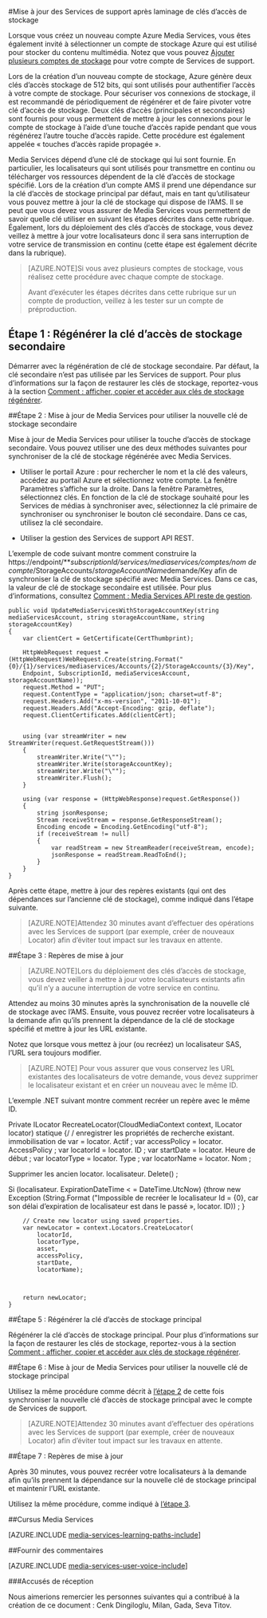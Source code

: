 <properties 
    pageTitle="Mettre à jour des Services de support après laminage de clés d’accès de stockage | Microsoft Azure" 
    description="Cet article vous donne des conseils sur la mise à jour des Services de support après laminage de clés d’accès de stockage." 
    services="media-services" 
    documentationCenter="" 
    authors="Juliako"
    manager="erikre" 
    editor=""/>

<tags 
    ms.service="media-services" 
    ms.workload="media" 
    ms.tgt_pltfrm="na" 
    ms.devlang="na" 
    ms.topic="article" 
    ms.date="09/26/2016" 
    ms.author="milangada;cenkdin;juliako"/>

#<a name="update-media-services-after-rolling-storage-access-keys"></a>Mise à jour des Services de support après laminage de clés d’accès de stockage

Lorsque vous créez un nouveau compte Azure Media Services, vous êtes également invité à sélectionner un compte de stockage Azure qui est utilisé pour stocker du contenu multimédia. Notez que vous pouvez [Ajouter plusieurs comptes de stockage](meda-services-managing-multiple-storage-accounts.md) pour votre compte de Services de support.

Lors de la création d’un nouveau compte de stockage, Azure génère deux clés d’accès stockage de 512 bits, qui sont utilisés pour authentifier l’accès à votre compte de stockage. Pour sécuriser vos connexions de stockage, il est recommandé de périodiquement de régénérer et de faire pivoter votre clé d’accès de stockage. Deux clés d’accès (principales et secondaires) sont fournis pour vous permettent de mettre à jour les connexions pour le compte de stockage à l’aide d’une touche d’accès rapide pendant que vous régénérez l’autre touche d’accès rapide. Cette procédure est également appelée « touches d’accès rapide propagée ».

Media Services dépend d’une clé de stockage qui lui sont fournie. En particulier, les localisateurs qui sont utilisés pour transmettre en continu ou télécharger vos ressources dépendent de la clé d’accès de stockage spécifié. Lors de la création d’un compte AMS il prend une dépendance sur la clé d’accès de stockage principal par défaut, mais en tant qu’utilisateur vous pouvez mettre à jour la clé de stockage qui dispose de l’AMS. Il se peut que vous devez vous assurer de Media Services vous permettent de savoir quelle clé utiliser en suivant les étapes décrites dans cette rubrique. Également, lors du déploiement des clés d’accès de stockage, vous devez veillez à mettre à jour votre localisateurs donc il sera sans interruption de votre service de transmission en continu (cette étape est également décrite dans la rubrique).

>[AZURE.NOTE]Si vous avez plusieurs comptes de stockage, vous réalisez cette procédure avec chaque compte de stockage.
>
>Avant d’exécuter les étapes décrites dans cette rubrique sur un compte de production, veillez à les tester sur un compte de préproduction.


## <a name="step-1-regenerate-secondary-storage-access-key"></a>Étape 1 : Régénérer la clé d’accès de stockage secondaire

Démarrer avec la régénération de clé de stockage secondaire. Par défaut, la clé secondaire n’est pas utilisée par les Services de support.  Pour plus d’informations sur la façon de restaurer les clés de stockage, reportez-vous à la section [Comment : afficher, copier et accéder aux clés de stockage régénérer](../storage-create-storage-account.md#view-copy-and-regenerate-storage-access-keys).
  
##<a id="step2"></a>Étape 2 : Mise à jour de Media Services pour utiliser la nouvelle clé de stockage secondaire

Mise à jour de Media Services pour utiliser la touche d’accès de stockage secondaire. Vous pouvez utiliser une des deux méthodes suivantes pour synchroniser de la clé de stockage régénérée avec Media Services.

- Utiliser le portail Azure : pour rechercher le nom et la clé des valeurs, accédez au portail Azure et sélectionnez votre compte. La fenêtre Paramètres s’affiche sur la droite. Dans la fenêtre Paramètres, sélectionnez clés. En fonction de la clé de stockage souhaité pour les Services de médias à synchroniser avec, sélectionnez la clé primaire de synchroniser ou synchroniser le bouton clé secondaire. Dans ce cas, utilisez la clé secondaire.

- Utiliser la gestion des Services de support API REST.

L’exemple de code suivant montre comment construire la https://endpoint/***subscriptionId/services/mediaservices/comptes/nom de compte*/StorageAccounts/*storageAccountName*demande/Key afin de synchroniser la clé de stockage spécifié avec Media Services. Dans ce cas, la valeur de clé de stockage secondaire est utilisée. Pour plus d’informations, consultez [Comment : Media Services API reste de gestion](http://msdn.microsoft.com/library/azure/dn167656.aspx).
    
    public void UpdateMediaServicesWithStorageAccountKey(string mediaServicesAccount, string storageAccountName, string storageAccountKey)
    {
        var clientCert = GetCertificate(CertThumbprint);
        
        HttpWebRequest request = (HttpWebRequest)WebRequest.Create(string.Format("{0}/{1}/services/mediaservices/Accounts/{2}/StorageAccounts/{3}/Key",
        Endpoint, SubscriptionId, mediaServicesAccount, storageAccountName));
        request.Method = "PUT";
        request.ContentType = "application/json; charset=utf-8";
        request.Headers.Add("x-ms-version", "2011-10-01");
        request.Headers.Add("Accept-Encoding: gzip, deflate");
        request.ClientCertificates.Add(clientCert);
        
        
        using (var streamWriter = new StreamWriter(request.GetRequestStream()))
        {
            streamWriter.Write("\"");
            streamWriter.Write(storageAccountKey);
            streamWriter.Write("\"");
            streamWriter.Flush();
        }
        
        using (var response = (HttpWebResponse)request.GetResponse())
        {
            string jsonResponse;
            Stream receiveStream = response.GetResponseStream();
            Encoding encode = Encoding.GetEncoding("utf-8");
            if (receiveStream != null)
            {
                var readStream = new StreamReader(receiveStream, encode);
                jsonResponse = readStream.ReadToEnd();
            }
        }
    }

Après cette étape, mettre à jour des repères existants (qui ont des dépendances sur l’ancienne clé de stockage), comme indiqué dans l’étape suivante.

>[AZURE.NOTE]Attendez 30 minutes avant d’effectuer des opérations avec les Services de support (par exemple, créer de nouveaux Locator) afin d’éviter tout impact sur les travaux en attente.

##<a name="step-3-update-locators"></a>Étape 3 : Repères de mise à jour

>[AZURE.NOTE]Lors du déploiement des clés d’accès de stockage, vous devez veiller à mettre à jour votre localisateurs existants afin qu’il n’y a aucune interruption de votre service en continu.

Attendez au moins 30 minutes après la synchronisation de la nouvelle clé de stockage avec l’AMS. Ensuite, vous pouvez recréer votre localisateurs à la demande afin qu’ils prennent la dépendance de la clé de stockage spécifié et mettre à jour les URL existante.

Notez que lorsque vous mettez à jour (ou recréez) un localisateur SAS, l’URL sera toujours modifier.

>[AZURE.NOTE] Pour vous assurer que vous conservez les URL existantes des localisateurs de votre demande, vous devez supprimer le localisateur existant et en créer un nouveau avec le même ID.

L’exemple .NET suivant montre comment recréer un repère avec le même ID.

Private ILocator RecreateLocator(CloudMediaContext context, ILocator locator) statique {/ / enregistrer les propriétés de recherche existant.
immobilisation de var = locator. Actif ; var accessPolicy = locator. AccessPolicy ; var locatorId = locator. ID ; var startDate = locator. Heure de début ; var locatorType = locator. Type ; var locatorName = locator. Nom ;

Supprimer les ancien locator.
localisateur. Delete() ;

Si (localisateur. ExpirationDateTime < = DateTime.UtcNow) {throw new Exception (String.Format ("Impossible de recréer le localisateur Id = {0}, car son délai d’expiration de localisateur est dans le passé », locator. ID)) ; }
    
        // Create new locator using saved properties.
        var newLocator = context.Locators.CreateLocator(
            locatorId,
            locatorType,
            asset,
            accessPolicy,
            startDate,
            locatorName);
    
    
    
        return newLocator;
    }


##<a name="step-5-regenerate--primary-storage-access-key"></a>Étape 5 : Régénérer la clé d’accès de stockage principal

Régénérer la clé d’accès de stockage principal. Pour plus d’informations sur la façon de restaurer les clés de stockage, reportez-vous à la section [Comment : afficher, copier et accéder aux clés de stockage régénérer](../storage-create-storage-account.md#view-copy-and-regenerate-storage-access-keys).

##<a name="step-6-update-media-services-to-use-the-new-primary-storage-key"></a>Étape 6 : Mise à jour de Media Services pour utiliser la nouvelle clé de stockage principal
    
Utilisez la même procédure comme décrit à [l’étape 2](media-services-roll-storage-access-keys.md#step2) de cette fois synchroniser la nouvelle clé d’accès de stockage principal avec le compte de Services de support.

>[AZURE.NOTE]Attendez 30 minutes avant d’effectuer des opérations avec les Services de support (par exemple, créer de nouveaux Locator) afin d’éviter tout impact sur les travaux en attente.

##<a name="step-7-update-locators"></a>Étape 7 : Repères de mise à jour  

Après 30 minutes, vous pouvez recréer votre localisateurs à la demande afin qu’ils prennent la dépendance sur la nouvelle clé de stockage principal et maintenir l’URL existante.

Utilisez la même procédure, comme indiqué à [l’étape 3](media-services-roll-storage-access-keys.md#step-3-update-locators).


##<a name="media-services-learning-paths"></a>Cursus Media Services

[AZURE.INCLUDE [media-services-learning-paths-include](../../includes/media-services-learning-paths-include.md)]

##<a name="provide-feedback"></a>Fournir des commentaires

[AZURE.INCLUDE [media-services-user-voice-include](../../includes/media-services-user-voice-include.md)]



###<a name="acknowledgments"></a>Accusés de réception 

Nous aimerions remercier les personnes suivantes qui a contribué à la création de ce document : Cenk Dingiloglu, Milan, Gada, Seva Titov.
